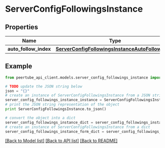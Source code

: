 # ServerConfigFollowingsInstance


## Properties
Name | Type | Description | Notes
------------ | ------------- | ------------- | -------------
**auto_follow_index** | [**ServerConfigFollowingsInstanceAutoFollowIndex**](ServerConfigFollowingsInstanceAutoFollowIndex.md) |  | [optional] 

## Example

```python
from peertube_api_client.models.server_config_followings_instance import ServerConfigFollowingsInstance

# TODO update the JSON string below
json = "{}"
# create an instance of ServerConfigFollowingsInstance from a JSON string
server_config_followings_instance_instance = ServerConfigFollowingsInstance.from_json(json)
# print the JSON string representation of the object
print ServerConfigFollowingsInstance.to_json()

# convert the object into a dict
server_config_followings_instance_dict = server_config_followings_instance_instance.to_dict()
# create an instance of ServerConfigFollowingsInstance from a dict
server_config_followings_instance_form_dict = server_config_followings_instance.from_dict(server_config_followings_instance_dict)
```
[[Back to Model list]](../README.md#documentation-for-models) [[Back to API list]](../README.md#documentation-for-api-endpoints) [[Back to README]](../README.md)


